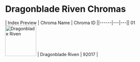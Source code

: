 # Dragonblade Riven Chromas

| Index  Preview | Chroma Name | Chroma ID ||------|---|---|| 01  <img src='https://raw.communitydragon.org/latest/plugins/rcp-be-lol-game-data/global/default/v1/champion-chroma-images/92/92017.png' alt='Dragonblade Riven' width='100'> | Dragonblade Riven | 92017 |